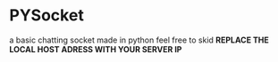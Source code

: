 # PYSocket
a basic chatting socket made in python feel free to skid **REPLACE THE LOCAL HOST ADRESS WITH YOUR SERVER IP**
